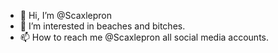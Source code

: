 - 👋 Hi, I’m @Scaxlepron
- 👀 I’m interested in beaches and bitches.
- 📫 How to reach me @Scaxlepron all social media accounts.

<!---
Scaxlepron/Scaxlepron is a ✨ special ✨ repository because its `README.md` (this file) appears on your GitHub profile.
You can click the Preview link to take a look at your changes.
--->
